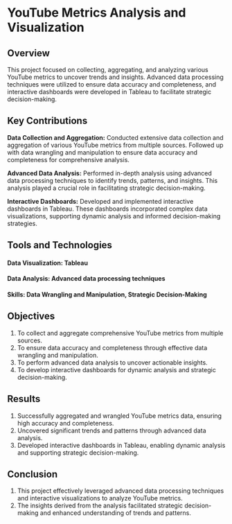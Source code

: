 # YouTube Metrics Analysis and Visualization
## Overview
This project focused on collecting, aggregating, and analyzing various YouTube metrics to uncover trends and insights. Advanced data processing techniques were utilized to ensure data accuracy and completeness, and interactive dashboards were developed in Tableau to facilitate strategic decision-making.

## Key Contributions
**Data Collection and Aggregation:** Conducted extensive data collection and aggregation of various YouTube metrics from multiple sources. Followed up with data wrangling and manipulation to ensure data accuracy and completeness for comprehensive analysis.

**Advanced Data Analysis:** Performed in-depth analysis using advanced data processing techniques to identify trends, patterns, and insights. This analysis played a crucial role in facilitating strategic decision-making.

**Interactive Dashboards:** Developed and implemented interactive dashboards in Tableau. These dashboards incorporated complex data visualizations, supporting dynamic analysis and informed decision-making strategies.
## Tools and Technologies
#### Data Visualization: Tableau

#### Data Analysis: Advanced data processing techniques

#### Skills: Data Wrangling and Manipulation, Strategic Decision-Making

## Objectives
1. To collect and aggregate comprehensive YouTube metrics from multiple sources.
2. To ensure data accuracy and completeness through effective data wrangling and manipulation.
3. To perform advanced data analysis to uncover actionable insights.
4. To develop interactive dashboards for dynamic analysis and strategic decision-making.
   
## Results
1. Successfully aggregated and wrangled YouTube metrics data, ensuring high accuracy and completeness.
2. Uncovered significant trends and patterns through advanced data analysis.
3. Developed interactive dashboards in Tableau, enabling dynamic analysis and supporting strategic decision-making.

## Conclusion
1. This project effectively leveraged advanced data processing techniques and interactive visualizations to analyze YouTube metrics.
2. The insights derived from the analysis facilitated strategic decision-making and enhanced understanding of trends and patterns.
